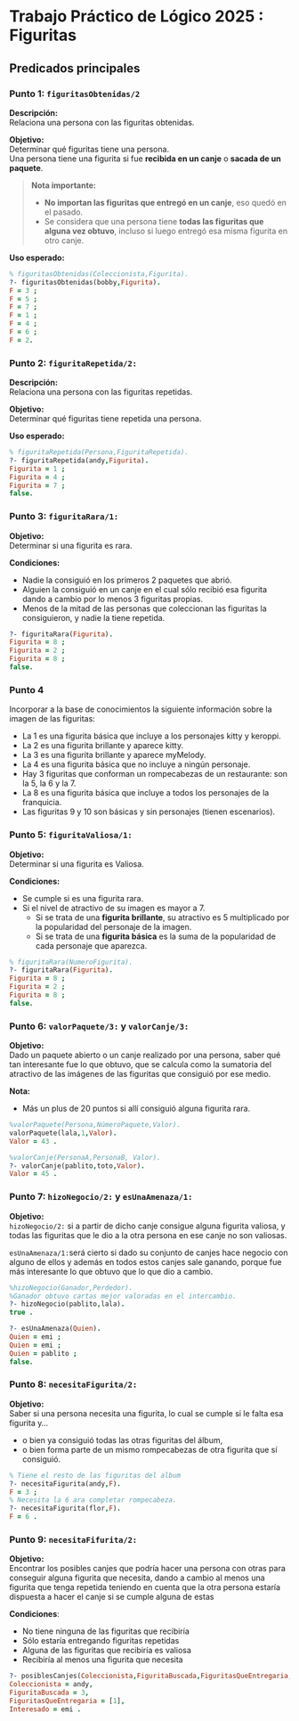 # Trabajo Práctico de Lógico 2025 : Figuritas

## Predicados principales

### Punto 1: `figuritasObtenidas/2`

**Descripción:**  
Relaciona una persona con las figuritas obtenidas.

**Objetivo:**  
Determinar qué figuritas tiene una persona.  
Una persona tiene una figurita si fue **recibida en un canje** o **sacada de un paquete**.

> **Nota importante:**  
> - **No importan las figuritas que entregó en un canje**, eso quedó en el pasado.  
> - Se considera que una persona tiene **todas las figuritas que alguna vez obtuvo**, incluso si luego entregó esa misma figurita en otro canje.

**Uso esperado:**

```prolog
% figuritasObtenidas(Coleccionista,Figurita).
?- figuritasObtenidas(bobby,Figurita).
F = 3 ;
F = 5 ;
F = 7 ;
F = 1 ;
F = 4 ;
F = 6 ;
F = 2.
```
### Punto 2: `figuritaRepetida/2:`
**Descripción:**  
Relaciona una persona con las figuritas repetidas.

**Objetivo:**  
Determinar qué figuritas tiene repetida una persona.  

**Uso esperado:**

```prolog
% figuritaRepetida(Persona,FiguritaRepetida).
?- figuritaRepetida(andy,Figurita).
Figurita = 1 ;
Figurita = 4 ;
Figurita = 7 ;
false.
``` 
### Punto 3: `figuritaRara/1:`
**Objetivo:**  
Determinar si una figurita es rara.

**Condiciones:**
- Nadie la consiguió en los primeros 2 paquetes que abrió.
- Alguien la consiguió en un canje en el cual sólo recibió esa figurita dando a cambio por lo menos 3 figuritas propias.
- Menos de la mitad de las personas que coleccionan las figuritas la consiguieron, y nadie la tiene repetida.
```prolog
?- figuritaRara(Figurita).
Figurita = 8 ;
Figurita = 2 ;
Figurita = 8 ;
false.
``` 

### Punto 4
Incorporar a la base de conocimientos la siguiente información sobre la imagen de las figuritas:

- La 1 es una figurita básica que incluye a los personajes kitty y keroppi.
- La 2 es una figurita brillante y aparece kitty. 
- La 3 es una figurita brillante y aparece myMelody.
- La 4 es una figurita básica que no incluye a ningún personaje.
- Hay 3 figuritas que conforman un rompecabezas de un restaurante: son la 5, la 6 y la 7.
- La 8 es una figurita básica que incluye a todos los personajes de la franquicia.
- Las figuritas 9 y 10 son básicas y sin personajes (tienen escenarios).

### Punto 5: `figuritaValiosa/1:`
**Objetivo:**  
Determinar si una figurita es Valiosa.

**Condiciones:**
- Se cumple si es una figurita rara.
- Si el nivel de atractivo de su imagen es mayor a 7.
    - Si se trata de una **figurita brillante**, su atractivo es 5 multiplicado por la popularidad del personaje de la imagen.
    - Si se trata de una **figurita básica** es la suma de la popularidad de cada personaje que aparezca.
```prolog
% figuritaRara(NumeroFigurita).
?- figuritaRara(Figurita).
Figurita = 8 ;
Figurita = 2 ;
Figurita = 8 ;
false.
``` 
### Punto 6: `valorPaquete/3:` y `valorCanje/3:`
**Objetivo:**  
Dado un paquete abierto o un canje realizado por una persona, saber qué tan interesante fue lo que obtuvo, que se calcula como la sumatoria del atractivo de las imágenes de las figuritas que consiguió por ese medio.

**Nota:**
- Más un plus de 20 puntos si allí consiguió alguna figurita rara. 
```prolog
%valorPaquete(Persona,NúmeroPaquete,Valor).
valorPaquete(lala,1,Valor).
Valor = 43 .
``` 
```prolog
%valorCanje(PersonaA,PersonaB, Valor).
?- valorCanje(pablito,toto,Valor).
Valor = 45 .
``` 
### Punto 7: `hizoNegocio/2:` y `esUnaAmenaza/1:`
**Objetivo:**  
`hizoNegocio/2:` si a partir de dicho canje consigue alguna figurita valiosa, y todas las figuritas que le dio a la otra persona en ese canje no son valiosas.

`esUnaAmenaza/1:`será cierto si dado su conjunto de canjes hace negocio con alguno de ellos y además en todos estos canjes sale ganando, porque fue más interesante lo que obtuvo que lo que dio a cambio.


```prolog
%hizoNegocio(Ganador,Perdedor). 
%Ganador obtuvo cartas mejor valoradas en el intercambio.
?- hizoNegocio(pablito,lala).
true .

?- esUnaAmenaza(Quien).
Quien = emi ;
Quien = emi ;
Quien = pablito ;
false.
``` 
### Punto 8: `necesitaFigurita/2:`
**Objetivo:**  
Saber si una persona necesita una figurita, lo cual se cumple si le falta esa figurita y…
- o bien ya consiguió todas las otras figuritas del álbum,
- o bien forma parte de un mismo rompecabezas de otra figurita que sí consiguió.



```prolog
% Tiene el resto de las figuritas del album
?- necesitaFigurita(andy,F).
F = 3 ;
% Necesita la 6 ara completar rompecabeza.
?- necesitaFigurita(flor,F).
F = 6 .
``` 
### Punto 9: `necesitaFifurita/2:`
**Objetivo:**  
Encontrar los posibles canjes que podría hacer una persona con otras para conseguir alguna figurita que necesita, dando a cambio al menos una figurita que tenga repetida teniendo en cuenta que la otra persona estaría dispuesta a hacer el canje si se cumple alguna de estas 

**Condiciones**:
- No tiene ninguna de las figuritas que recibiría
- Sólo estaría entregando figuritas repetidas
- Alguna de las figuritas que recibiría es valiosa
- Recibiría al menos una figurita que necesita

```prolog
?- posiblesCanjes(Coleccionista,FiguritaBuscada,FiguritasQueEntregaria,Interesado).
Coleccionista = andy,
FiguritaBuscada = 3,
FiguritasQueEntregaria = [1],
Interesado = emi .

``` 
